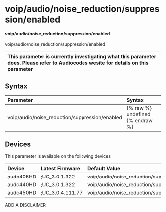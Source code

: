 ﻿---
description: voip/audio/noise_reduction/suppression/enabled
search: false
---

# voip/audio/noise_reduction/suppression/enabled

#### voip/audio/noise_reduction/suppression/enabled

voip/audio/noise_reduction/suppression/enabled


| This parameter is currently investigating what this parameter does. Please refer to Audiocodes wesite for details on this parameter | 
| :--- |

## Syntax
| Parameter | Syntax |
| :--- | :--- |
|voip/audio/noise_reduction/suppression/enabled | {% raw %} undefined {% endraw %}|

## Devices
This parameter is available on the following devices

| Device | Latest Firmware | Default Value |
|:---|:---|:---|
| audc405HD | ;UC_3.0.1.322 | voip/audio/noise_reduction/suppression/enabled=1 
| audc440HD | ;UC_3.0.1.322 | voip/audio/noise_reduction/suppression/enabled=1 
| audc450HD | ;UC_3.0.4.111.77 | voip/audio/noise_reduction/suppression/enabled=1 

ADD A DISCLAIMER
